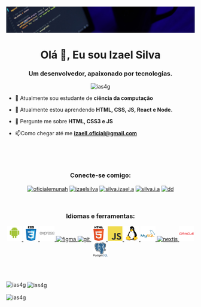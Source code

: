 ![banner](https://github.com/Ias4g/blood-donation/blob/master/img/Novo%20Projeto.jpg?raw=true)

<h1 align="center">Olá 👋, Eu sou Izael Silva</h1>
<h3 align="center">Um desenvolvedor, apaixonado por tecnologias.</h3>

<p align="center"> <img src="https://komarev.com/ghpvc/?username=ias4g&label=Visualizac%C3%B5es%20do%20perfil&color=0e75b6&style=flat" alt="ias4g" /> </p>

- 🔭 Atualmente sou estudante de **ciência da computação**

- 🌱 Atualmente estou aprendendo **HTML, CSS, JS, React e Node.**

- 💬 Pergunte me sobre **HTML, CSS3 e JS**

- 📫Como chegar até me **izaell.oficial@gmail.com**
<br>
<br>
<br>
<h3 align="center">Conecte-se comigo:</h3>
<p align="center">
<a href="https://twitter.com/oficialemunah" target="blank"><img align="center" src="https://raw.githubusercontent.com/rahuldkjain/github-profile-readme-generator/master/src/images/icons/Social/twitter.svg" alt="oficialemunah" height="30" width="40" /></a>
<a href="https://linkedin.com/in/izaelsilva" target="blank"><img align="center" src="https://raw.githubusercontent.com/rahuldkjain/github-profile-readme-generator/master/src/images/icons/Social/linked-in-alt.svg" alt="izaelsilva" height="30" width="40" /></a>
<a href="https://fb.com/silva.izael.a" target="blank"><img align="center" src="https://raw.githubusercontent.com/rahuldkjain/github-profile-readme-generator/master/src/images/icons/Social/facebook.svg" alt="silva.izael.a" height="30" width="40" /></a>
<a href="https://instagram.com/silva.i.a" target="blank"><img align="center" src="https://raw.githubusercontent.com/rahuldkjain/github-profile-readme-generator/master/src/images/icons/Social/instagram.svg" alt="silva.i.a" height="30" width="40" /></a>
<a href="https://www.youtube.com/c/dd" target="blank"><img align="center" src="https://raw.githubusercontent.com/rahuldkjain/github-profile-readme-generator/master/src/images/icons/Social/youtube.svg" alt="dd" height="30" width="40" /></a>
</p>
<br>
<h3 align="center">Idiomas e ferramentas:</h3>
<p align="center"> <a href="https://developer.android.com" target="_blank" rel="noreferrer"> <img src="https://raw.githubusercontent.com/devicons/devicon/master/icons/android/android-original-wordmark.svg" alt="android" width="40" height="40"/> </a> <a href="https://www.w3schools.com/css/" target="_blank" rel="noreferrer"> <img src="https://raw.githubusercontent.com/devicons/devicon/master/icons/css3/css3-original-wordmark.svg" alt="css3" width="40" height="40"/> </a> <a href="https://expressjs.com" target="_blank" rel="noreferrer"> <img src="https://raw.githubusercontent.com/devicons/devicon/master/icons/express/express-original-wordmark.svg" alt="express" width="40" height="40"/> </a> <a href="https://www.figma.com/" target="_blank" rel="noreferrer"> <img src="https://www.vectorlogo.zone/logos/figma/figma-icon.svg" alt="figma" width="40" height="40"/> </a> <a href="https://git-scm.com/" target="_blank" rel="noreferrer"> <img src="https://www.vectorlogo.zone/logos/git-scm/git-scm-icon.svg" alt="git" width="40" height="40"/> </a> <a href="https://www.w3.org/html/" target="_blank" rel="noreferrer"> <img src="https://raw.githubusercontent.com/devicons/devicon/master/icons/html5/html5-original-wordmark.svg" alt="html5" width="40" height="40"/> </a> <a href="https://developer.mozilla.org/en-US/docs/Web/JavaScript" target="_blank" rel="noreferrer"> <img src="https://raw.githubusercontent.com/devicons/devicon/master/icons/javascript/javascript-original.svg" alt="javascript" width="40" height="40"/> </a> <a href="https://www.linux.org/" target="_blank" rel="noreferrer"> <img src="https://raw.githubusercontent.com/devicons/devicon/master/icons/linux/linux-original.svg" alt="linux" width="40" height="40"/> </a> <a href="https://www.mysql.com/" target="_blank" rel="noreferrer"> <img src="https://raw.githubusercontent.com/devicons/devicon/master/icons/mysql/mysql-original-wordmark.svg" alt="mysql" width="40" height="40"/> </a> <a href="https://nextjs.org/" target="_blank" rel="noreferrer"> <img src="https://cdn.worldvectorlogo.com/logos/nextjs-2.svg" alt="nextjs" width="40" height="40"/> </a> <a href="https://www.oracle.com/" target="_blank" rel="noreferrer"> <img src="https://raw.githubusercontent.com/devicons/devicon/master/icons/oracle/oracle-original.svg" alt="oracle" width="40" height="40"/> </a> <a href="https://www.postgresql.org" target="_blank" rel="noreferrer"> <img src="https://raw.githubusercontent.com/devicons/devicon/master/icons/postgresql/postgresql-original-wordmark.svg" alt="postgresql" width="40" height="40"/> </a> </p>
<br>
<br>
<p><img align="left" src="https://github-readme-stats.vercel.app/api/top-langs?username=ias4g&show_icons=true&theme=dark&locale=pt-br&layout=compact" alt="ias4g" /></p>

<p>&nbsp;<img align="center" src="https://github-readme-stats.vercel.app/api?username=ias4g&show_icons=true&theme=dark&locale=pt-br" alt="ias4g" /></p>

<p><img align="center" src="https://github-readme-streak-stats.herokuapp.com/?user=ias4g&theme=dark" alt="ias4g" /></p>
